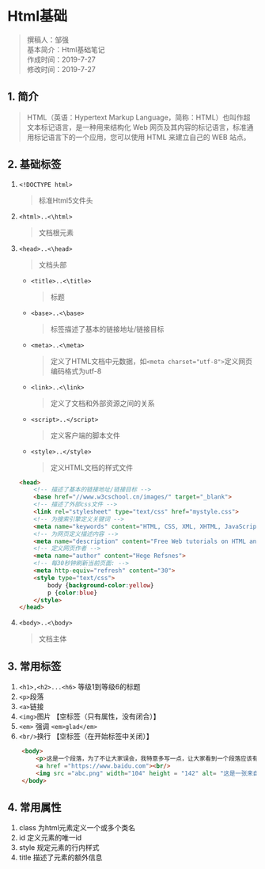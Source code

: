 # Html基础

> 撰稿人：邹强  
> 基本简介：Html基础笔记  
> 作成时间：2019-7-27  
> 修改时间：2019-7-27

## 1. 简介

> HTML（英语：Hypertext Markup Language，简称：HTML）也叫作超文本标记语言，是一种用来结构化 Web 网页及其内容的标记语言，标准通用标记语言下的一个应用，您可以使用 HTML 来建立自己的 WEB 站点。

## 2. 基础标签

1. `<!DOCTYPE html>`
    > 标准Html5文件头
2. `<html>..<\html>`
    > 文档根元素
3. `<head>..<\head>`
    > 文档头部
    - `<title>..<\title>`
        > 标题
    - `<base>..<\base>`
        > 标签描述了基本的链接地址/链接目标
    - `<meta>..<\meta>`
        > 定义了HTML文档中元数据，如`<meta charset="utf-8">`定义网页编码格式为utf-8
    - `<link>..<\link>`
        > 定义了文档和外部资源之间的关系
    - `<script>..</script>`
        > 定义客户端的脚本文件
    - `<style>..</style>`
        > 定义HTML文档的样式文件

    ```html
    <head>
        <!-- 描述了基本的链接地址/链接目标 -->
        <base href="//www.w3cschool.cn/images/" target="_blank">
        <!-- 描述了外部css文件 -->
        <link rel="stylesheet" type="text/css" href="mystyle.css">
        <!-- 为搜索引擎定义关键词 -->
        <meta name="keywords" content="HTML, CSS, XML, XHTML, JavaScript">
        <!-- 为网页定义描述内容 -->
        <meta name="description" content="Free Web tutorials on HTML and CSS">
        <!-- 定义网页作者 -->
        <meta name="author" content="Hege Refsnes">
        <!-- 每30秒钟刷新当前页面: -->
        <meta http-equiv="refresh" content="30">
        <style type="text/css">
            body {background-color:yellow}
            p {color:blue}
        </style>
    </head>
    ```

4. `<body>..<\body>`
    > 文档主体

## 3. 常用标签

1. `<h1>,<h2>...<h6>` 等级1到等级6的标题
2. `<p>`段落
3. `<a>`链接
4. `<img>`图片 【空标签（只有属性，没有闭合）】
5. `<em>` 强调 `<em>glad</em>`
6. `<br/>`换行 【空标签（在开始标签中关闭）】

```html
    <body>
        <p>这是一个段落，为了不让大家误会，我特意多写一点，让大家看到一个段落应该有有的样子，谢谢大家使用我的教程，今天将在这里我大家多聊两句，就两句，没错，不是一句，也不是三句，就是两句，那么这两句到底应该写多少呢，我不知道，现在大概应该还不够的样子，好了，我现在准备写第一句了，在写第一句之前我问大家一下昨天我们接下来聊点什么呢？好了，不卖关子了，直说了吧！<em>你过，来呀！</em></p>
        <a href ="https://www.baidu.com"><br/>
        <img src ="abc.png" width="104" height = "142" alt= "这是一张来自未来的图片">
    </body>
```

## 4. 常用属性

1. class
    为html元素定义一个或多个类名
2. id
    定义元素的唯一id
3. style
    规定元素的行内样式
4. title
    描述了元素的额外信息
